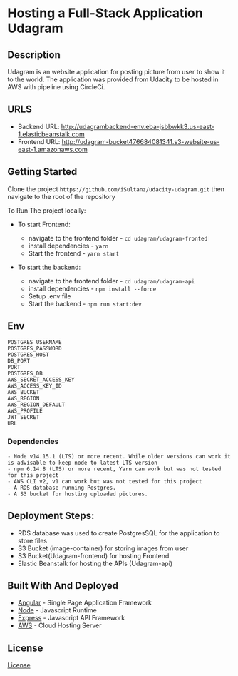 # Hosting a Full-Stack Application Udagram

## Description
 Udagram is an website application for posting picture from user to show it to the world.
 The application was provided from Udacity to be hosted in AWS with pipeline using CircleCi.
## URLS
- Backend URL: http://udagrambackend-env.eba-jsbbwkk3.us-east-1.elasticbeanstalk.com
- Frontend URL: http://udagram-bucket476684081341.s3-website-us-east-1.amazonaws.com

## Getting Started
Clone the project ```https://github.com/iSultanz/udacity-udagram.git``` then navigate to the root of the repository

To Run The project locally:
- To start Frontend:
    - navigate to the frontend folder - ```cd udagram/udagram-fronted```
    - install dependencies - ```yarn```
    - Start the frontend - ```yarn start```

- To start the backend:
    - navigate to the frontend folder - ```cd udagram/udagram-api```
    - install dependencies - ```npm install --force```
    - Setup .env file
    - Start the backend - ```npm run start:dev```

## Env
```
POSTGRES_USERNAME
POSTGRES_PASSWORD
POSTGRES_HOST
DB_PORT
PORT
POSTGRES_DB
AWS_SECRET_ACCESS_KEY
AWS_ACCESS_KEY_ID
AWS_BUCKET
AWS_REGION
AWS_REGION_DEFAULT
AWS_PROFILE
JWT_SECRET
URL
```

### Dependencies
```
- Node v14.15.1 (LTS) or more recent. While older versions can work it is advisable to keep node to latest LTS version
- npm 6.14.8 (LTS) or more recent, Yarn can work but was not tested for this project
- AWS CLI v2, v1 can work but was not tested for this project
- A RDS database running Postgres.
- A S3 bucket for hosting uploaded pictures.

```

## Deployment Steps:

- RDS database was used to create PostgresSQL for the application to store files
- S3 Bucket (image-container) for storing images from user
- S3 Bucket(Udagram-frontend) for hosting Frontend
- Elastic Beanstalk for hosting the APIs (Udagram-api)


## Built With And Deployed

- [Angular](https://angular.io/) - Single Page Application Framework
- [Node](https://nodejs.org) - Javascript Runtime
- [Express](https://expressjs.com/) - Javascript API Framework
- [AWS](https://aws.amazon.com/) - Cloud Hosting Server

## License

[License](LICENSE.txt)
